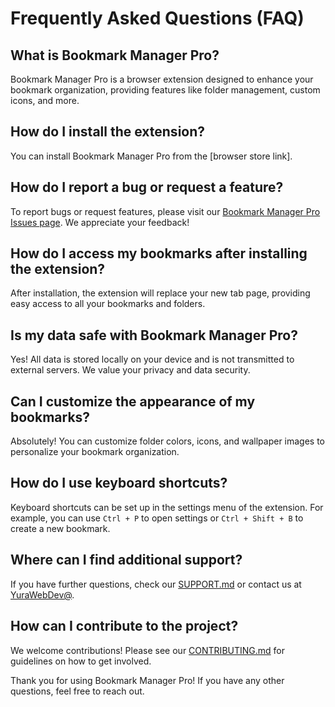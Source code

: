 # Frequently Asked Questions (FAQ)

## What is Bookmark Manager Pro?

Bookmark Manager Pro is a browser extension designed to enhance your bookmark organization, providing features like folder management, custom icons, and more.

## How do I install the extension?

You can install Bookmark Manager Pro from the [browser store link].

## How do I report a bug or request a feature?

To report bugs or request features, please visit our [Bookmark Manager Pro Issues page](https://github.com/YuraCodedCircuit/Bookmark-Manager-Pro/issues). We appreciate your feedback!

## How do I access my bookmarks after installing the extension?

After installation, the extension will replace your new tab page, providing easy access to all your bookmarks and folders.

## Is my data safe with Bookmark Manager Pro?

Yes! All data is stored locally on your device and is not transmitted to external servers. We value your privacy and data security.

## Can I customize the appearance of my bookmarks?

Absolutely! You can customize folder colors, icons, and wallpaper images to personalize your bookmark organization.

## How do I use keyboard shortcuts?

Keyboard shortcuts can be set up in the settings menu of the extension. For example, you can use `Ctrl + P` to open settings or `Ctrl + Shift + B` to create a new bookmark.

## Where can I find additional support?

If you have further questions, check our [SUPPORT.md](/SUPPORT.md) or contact us at [YuraWebDev@](mailto:YuraWebDev@proton.me).

## How can I contribute to the project?

We welcome contributions! Please see our [CONTRIBUTING.md](/CONTRIBUTING.md) for guidelines on how to get involved.

Thank you for using Bookmark Manager Pro! If you have any other questions, feel free to reach out.